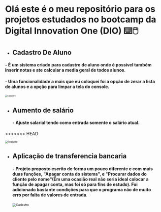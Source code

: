 # Olá este é o meu repositório para os projetos estudados no bootcamp da Digital Innovation One (DIO) :keyboard::computer_mouse:

- ## Cadastro De Aluno

####         - É um sistema criado para cadastro de aluno onde é possível também inserir notas e ate calcular a media geral de todos alunos.

####        - Uma funcionalidade a mais que eu coloquei foi a opção de zerar a lista de alunos e a opção para limpar a tela do console.

<img src="https://i.postimg.cc/pT96tnKc/Screenshot-1.png" alt="Cadastro" style="zoom:45%;" />

- ## Aumento de salário  

    ####      - Ajuste salarial tendo como entrada somente o salário atual.
<<<<<<< HEAD

<img src="https://i.postimg.cc/bNJd2SSv/Reajuste.jpg" alt="Reajuste" style="zoom:55%;" />

- ## Aplicação de transferencia bancaria

  #### - Projeto proposto escrito de forma um pouco diferente e com mais duas funções, "Apagar conta do sistema", e "Procurar dados do cliente pelo nome"(Em uma ocasião real não seria ideal colocar a função de apagar conta, mas foi só para fins de estudo). Foi adicionado bastante condições para que o programa não de muito erro por falta de valores de entrada.

  <img src="https://i.postimg.cc/XYL1y1rR/Screenshot-4.png" alt="Cadastro" style="zoom:70%;" />

